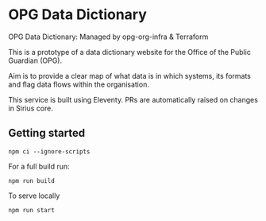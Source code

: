 # OPG Data Dictionary

OPG Data Dictionary: Managed by opg-org-infra &amp; Terraform

This is a prototype of a data dictionary website for the Office of the Public Guardian (OPG).

Aim is to provide a clear map of what data is in which systems, its formats and flag data flows within the organisation.

This service is built using Eleventy. PRs are automatically raised on changes in Sirius core.

## Getting started

```npm ci --ignore-scripts```

For a full build run:

```npm run build```

To serve locally

```npm run start```
